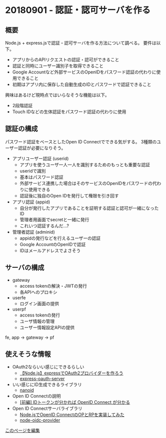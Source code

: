 20180901 - 認証・認可サーバを作る
=====

## 概要
Node.js + express.jsで認証・認可サーバを作る方法について調べる。
要件は以下。

* アプリからのAPIリクエストの認証・認可ができること
* 認証と同時にユーザー識別子を取得できること
* Google Accountなど外部サービスのOpenIDをパスワード認証の代わりに使用できること
* 初期はアプリ内に保存した自動生成のIDとパスワードで認証できること

興味はあるけど現時点ではいらなそうな機能は以下。

* 2段階認証
* Touch IDなどの生体認証をパスワード認証の代わりに使用

## 認証の構成
パスワード認証をベースとしたOpen ID Connectでできる気がする。
3種類のユーザー認証が必要になりそう。

* アプリユーザー認証 (userid)
  * アプリを使うユーザ一人一人を識別するためのもっとも重要な認証
  * useridで識別
  * 基本はパスワード認証
  * 外部サービス連携した場合はそのサービスのOpenIDをパスワードの代わりに使用できる
  * 認証後に独自のOpen IDを発行して権限を引き回す
* アプリ認証 (appid)
  * 自分が発行したアプリであることを証明する認証と認可が一緒になったID
  * 管理者用画面でsecretと一緒に発行
  * これいつ認証するんだ...?
* 管理者認証 (adminid)
  * appidの発行などを行えるユーザーの認証
  * Google AccountのOpenIDで認証
  * IDはメールアドレスでよさそう

## サーバの構成
* gateway
  * access tokenの解決・JWTの発行
  * 各APIへのプロキシ
* userfe
  * ログイン画面の提供
* userpf
  * access tokenの発行
  * ユーザ情報の管理
  * ユーザー情報設定APIの提供

fe, app -> gateway -> pf

## 使えそうな情報
* OAuth2ならいい感じにできるらしい
  * [【Node.js】expressでOAuth2プロバイダーを作ろう](https://qiita.com/seapolis/items/5f866e58784baf54f54c)
  * [express-oauth-server](https://www.npmjs.com/package/express-oauth-server)
* いい感じにID生成できるライブラリ
  * [nanoid](https://github.com/ai/nanoid)
* Open ID Connectの説明
  * [[前編] IDトークンが分かれば OpenID Connect が分かる](https://qiita.com/TakahikoKawasaki/items/8f0e422c7edd2d220e06#4-json-web-encryption-jwe)
* Open ID Connectサーバライブラリ
  * [Node.jsでOpenID ConnectのOPとRPを実装してみた](https://qiita.com/moomooya/items/97864e1078a3cc204c17)
  * [node-oidc-provider](https://github.com/panva/node-oidc-provider)

[このページを編集](https://github.com/demmys/demmys.github.io/edit/master/dev/20180901_authserver.md)
